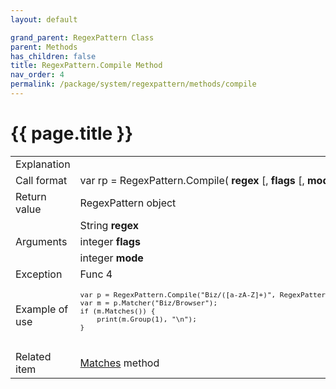 ```yaml
---
layout: default

grand_parent: RegexPattern Class
parent: Methods
has_children: false
title: RegexPattern.Compile Method
nav_order: 4
permalink: /package/system/regexpattern/methods/compile
---
```

# {{ page.title }}


<table>
  <tr>
    <td>Explanation</td>
    <td colspan="2"></td>
  </tr>
  <tr>
    <td>Call format</td>
    <td colspan="2">var rp = RegexPattern.Compile( <b>regex</b> [, <b>flags</b> [, <b>mode</b> ]] )</td>
  </tr>
  <tr>
    <td>Return value</td>
    <td colspan="2">RegexPattern object</td>
  </tr>  
  <tr>
    <td rowspan="3">Arguments</td>
    <td>String <b>regex</b></td>
    <td></td>
  </tr>
  <tr>
    <td>integer <b>flags</b></td>
    <td></td>
  </tr>
  <tr>
    <td>integer <b>mode</b></td>
    <td></td>
  </tr>
  <tr>
    <td>Exception</td>
    <td>Func 4</td>
    <td></td>
  </tr>
  <tr>
    <td>Example of use</td>
    <td colspan="2"><code><pre>
var p = RegexPattern.Compile("Biz/([a-zA-Z]+)", RegexPattern.CASELESS, RegexPattern.Unicode);
var m = p.Matcher("Biz/Browser");
if (m.Matches()) {
    print(m.Group(1), "\n");
}
    </pre></code></td>
  </tr>
  <tr>
    <td>Related item</td>
    <td colspan="2"><a href="/package/system/regexpattern/methods/matches">Matches</a> method</td>
  </tr>
</table>
